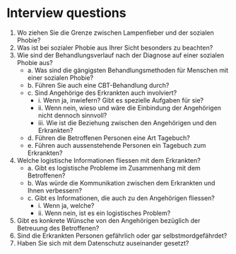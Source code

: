 # Interview questions
1. Wo ziehen Sie die Grenze zwischen Lampenfieber und der sozialen Phobie?
2. Was ist bei sozialer Phobie aus Ihrer Sicht besonders zu beachten?
3. Wie sind der Behandlungsverlauf nach der Diagnose auf einer sozialen Phobie aus?
    - a. Was sind die gängigsten Behandlungsmethoden für Menschen mit einer sozialen Phobie?
    - b. Führen Sie auch eine CBT-Behandlung durch?
    - c. Sind Angehörige des Erkrankten auch involviert?
        - i. Wenn ja, inwiefern? Gibt es spezielle Aufgaben für sie?
        - ii. Wenn nein, wieso und wäre die Einbindung der Angehörigen nicht dennoch sinnvoll?
        - iii. Wie ist die Beziehung zwischen den Angehörigen und den Erkrankten?
    - d. Führen die Betroffenen Personen eine Art Tagebuch?
    - e. Führen auch aussenstehende Personen ein Tagebuch zum Erkrankten?
4. Welche logistische Informationen fliessen mit dem Erkrankten?
    - a. Gibt es logistische Probleme im Zusammenhang mit dem Betroffenen?
    - b. Was würde die Kommunikation zwischen dem Erkrankten und Ihnen verbessern?
    - c. Gibt es Informationen, die auch zu den Angehörigen fliessen?
        - i. Wenn ja, welche?
        - ii. Wenn nein, ist es ein logistisches Problem?
5. Gibt es konkrete Wünsche von den Angehörigen bezüglich der Betreuung des Betroffenen?
6. Sind die Erkrankten Personen gefährlich oder gar selbstmordgefährdet?
7. Haben Sie sich mit dem Datenschutz auseinander gesetzt?


